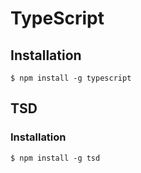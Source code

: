 # TypeScript

## Installation

```ShellSession
$ npm install -g typescript
```

## TSD

### Installation

```ShellSession
$ npm install -g tsd
```